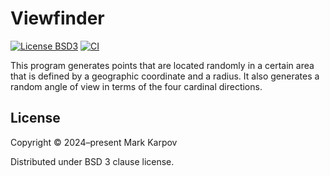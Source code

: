# Viewfinder

[![License BSD3](https://img.shields.io/badge/license-BSD3-brightgreen.svg)](http://opensource.org/licenses/BSD-3-Clause)
[![CI](https://github.com/mrkkrp/viewfinder/actions/workflows/ci.yaml/badge.svg)](https://github.com/mrkkrp/viewfinder/actions/workflows/ci.yaml)

This program generates points that are located randomly in a certain area
that is defined by a geographic coordinate and a radius. It also generates a
random angle of view in terms of the four cardinal directions.

## License

Copyright © 2024–present Mark Karpov

Distributed under BSD 3 clause license.
